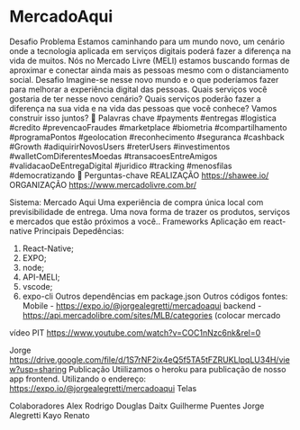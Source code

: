 # MercadoAqui

Desafio
Problema
Estamos caminhando para um mundo novo, um cenário onde a tecnologia aplicada em serviços digitais poderá fazer a diferença na vida de muitos. Nós no Mercado Livre (MELI) estamos buscando formas de aproximar e conectar ainda mais as pessoas mesmo com o distanciamento social.
Desafio
Imagine-se nesse novo mundo e o que poderíamos fazer para melhorar a experiência digital das pessoas. Quais serviços você gostaria de ter nesse novo cenário? Quais serviços poderão fazer a diferença na sua vida e na vida das pessoas que você conhece? Vamos construir isso juntos?
💬 Palavras chave
#payments #entregas #logistica #credito #prevencaoFraudes #marketplace #biometria #compartilhamento #programaPontos #geolocation #reconhecimento #seguranca #cashback #Growth #adiquirirNovosUsers #reterUsers #investimentos #walletComDiferentesMoedas #transacoesEntreAmigos #validacaoDeEntregaDigital #juridico #tracking #menosfilas #democratizando
💭  Perguntas-chave
REALIZAÇÃO
https://shawee.io/
ORGANIZAÇÃO
https://www.mercadolivre.com.br/

Sistema: Mercado Aqui
Uma experiência de compra única local com previsibilidade de entrega. Uma nova forma de trazer os produtos, serviços e mercados que estão próximos a você..
Frameworks
Aplicação em react-native 
Principais Depedências:
1.	React-Native;
2.	EXPO;
3.	node;
4.	API-MELI;
5.	vscode;
6.	expo-cli
Outros dependências em package.json
Outros códigos fontes:
Mobile - https://expo.io/@jorgealegretti/mercadoaqui
backend - https://api.mercadolibre.com/sites/MLB/categories (colocar mercado 

vídeo
PIT
https://www.youtube.com/watch?v=COC1nNzc6nk&rel=0 

Jorge
https://drive.google.com/file/d/1S7rNF2ix4eQ5f5TA5tFZRUKLlpqLU34H/view?usp=sharing 
Publicação
Utiilizamos o heroku para publicação de nosso app frontend. Utilizando o endereço: https://expo.io/@jorgealegretti/mercadoaqui
Telas
 



Colaboradores
Alex Rodrigo
Douglas Daitx
Guilherme Puentes
Jorge Alegretti
Kayo Renato
